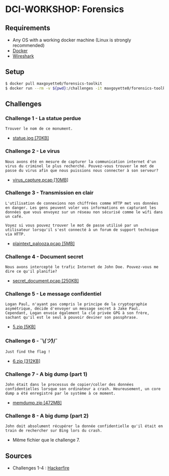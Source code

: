 # DCI-WORKSHOP: Forensics

## Requirements
* Any OS with a working docker machine (Linux is strongly recommended)
* [Docker](https://docs.docker.com/install/linux/docker-ce/ubuntu/)
* [Wireshark](https://www.wireshark.org/#download) 

## Setup
```bash
$ docker pull maxgoyette0/forensics-toolkit
$ docker run --rm -v ${pwd}:/challenges -it maxgoyette0/forensics-toolkit
``` 

## Challenges

### Challenge 1 - La statue perdue
```
Trouver le nom de ce monument.
```
* [statue.jpg [70KB]](https://drive.google.com/open?id=1T5yR3bXpMQG0aV0ScTUneiBLZWo29N1t)

### Challenge 2 - Le virus
```
Nous avons été en mesure de capturer la communication internet d'un virus du criminel le plus recherché. Pouvez-vous trouver le mot de passe du virus afin que nous puissions nous connecter à son serveur?
```
* [virus_capture.pcap [10MB]](https://drive.google.com/open?id=1HSv5zVV6do0ESq_IEQGHlLR37OjHhGHy)

### Challenge 3 - Transmission en clair
```
L'utilisation de connexions non chiffrées comme HTTP met vos données en danger. Les gens peuvent voler vos informations en capturant les données que vous envoyez sur un réseau non sécurisé comme le wifi dans un café.

Voyez si vous pouvez trouver le mot de passe utilisé par un utilisateur lorsqu'il s'est connecté à un forum de support technique via HTTP.
```
* [plaintext_palooza.pcap [5MB]](https://drive.google.com/open?id=1nEFsgFhBRm5b9nbhBa1k1taJIlabpKF_)

### Challenge 4 - Document secret
```
Nous avons intercepté le trafic Internet de John Doe. Pouvez-vous me dire ce qu'il planifie?
```
* [secret_document.pcap [250KB]](https://drive.google.com/open?id=1gw1AGDWIePXoC9efBsSH1cV_SizySsTz)

### Challenge 5 - Le message confidentiel
```
Logan Paul, n'ayant pas compris le principe de la cryptographie asymétrique, décide d'envoyer un message secret à Jake Paul. Cependant, Logan envoie également la clé privée GPG à son frère, sachant qu'il est le seul à pouvoir deviner son passphrase. 
```
* [5.zip [5KB]](https://drive.google.com/open?id=1hN6lQ9Rj4xLcG7qWaKl_gijGMe7Rc16Z)

### Challenge 6 - ¯\\_(ツ)_/¯
```
Just find the flag !
```
* [6.zip [312KB]](https://drive.google.com/open?id=1iVm83Jh7ex6YhFtAiGub08UclRfu_hY3)

### Challenge 7 - A big dump (part 1)
```
John était dans le processus de copier/coller des données confidentielles lorsque son ordinateur a crash. Heureusement, un core dump a été enregistré par le système à ce moment.
```
* [memdump.zip [472MB]](https://drive.google.com/open?id=1PGQTbDzc7SWJ9fXTj0-KnRawJHRdvzYu)

### Challenge 8 - A big dump (part 2)
```
John doit absolument récupérer la donnée confidentielle qu'il était en train de rechercher sur Bing lors du crash.
```
* Même fichier que le challenge 7.

## Sources
* Challenges 1-4 : [Hackerfire](https://ctf.hackerfire.com)
